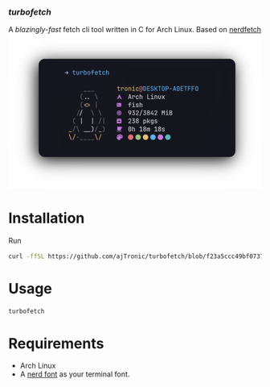 ### _turbofetch_
A _blazingly-fast_ fetch cli tool written in C for Arch Linux. Based on [nerdfetch](https://github.com/ThatOneCalculator/NerdFetch)
![Turbofetch output](images/turbofetch.png)

# Installation
Run
```bash
curl -ffSL https://github.com/ajTronic/turbofetch/blob/f23a5ccc49bf07370b1f69626df2bc8a63b5c38e/install.sh | sh
```

# Usage
```bash
turbofetch
```

# Requirements
- Arch Linux
- A [nerd font](https://www.nerdfonts.com/) as your terminal font.
